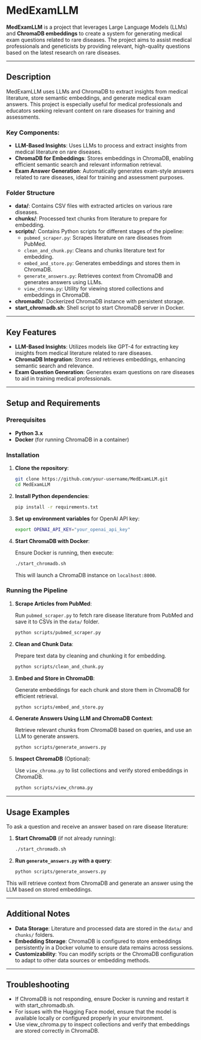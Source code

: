 
# MedExamLLM

**MedExamLLM** is a project that leverages Large Language Models (LLMs) and **ChromaDB embeddings** to create a system for generating medical exam questions related to rare diseases. The project aims to assist medical professionals and geneticists by providing relevant, high-quality questions based on the latest research on rare diseases.

---

## Description

MedExamLLM uses LLMs and ChromaDB to extract insights from medical literature, store semantic embeddings, and generate medical exam answers. This project is especially useful for medical professionals and educators seeking relevant content on rare diseases for training and assessments.

### Key Components:

- **LLM-Based Insights**: Uses LLMs to process and extract insights from medical literature on rare diseases.
- **ChromaDB for Embeddings**: Stores embeddings in ChromaDB, enabling efficient semantic search and relevant information retrieval.
- **Exam Answer Generation**: Automatically generates exam-style answers related to rare diseases, ideal for training and assessment purposes.

### Folder Structure

- **data/**: Contains CSV files with extracted articles on various rare diseases.
- **chunks/**: Processed text chunks from literature to prepare for embedding.
- **scripts/**: Contains Python scripts for different stages of the pipeline:
  - `pubmed_scraper.py`: Scrapes literature on rare diseases from PubMed.
  - `clean_and_chunk.py`: Cleans and chunks literature text for embedding.
  - `embed_and_store.py`: Generates embeddings and stores them in ChromaDB.
  - `generate_answers.py`: Retrieves context from ChromaDB and generates answers using LLMs.
  - `view_chroma.py`: Utility for viewing stored collections and embeddings in ChromaDB.
- **chromadb/**: Dockerized ChromaDB instance with persistent storage.
- **start_chromadb.sh**: Shell script to start ChromaDB server in Docker.

---

## Key Features

- **LLM-Based Insights**: Utilizes models like GPT-4 for extracting key insights from medical literature related to rare diseases.
- **ChromaDB Integration**: Stores and retrieves embeddings, enhancing semantic search and relevance.
- **Exam Question Generation**: Generates exam questions on rare diseases to aid in training medical professionals.

---

## Setup and Requirements

### Prerequisites

- **Python 3.x**
- **Docker** (for running ChromaDB in a container)

### Installation

1. **Clone the repository**:

   ```bash
   git clone https://github.com/your-username/MedExamLLM.git
   cd MedExamLLM
   ```

2. **Install Python dependencies**:

   ```bash
   pip install -r requirements.txt
   ```

3. **Set up environment variables** for OpenAI API key:

   ```bash
   export OPENAI_API_KEY="your_openai_api_key"
   ```

4. **Start ChromaDB with Docker**:

   Ensure Docker is running, then execute:

   ```bash
   ./start_chromadb.sh
   ```

   This will launch a ChromaDB instance on `localhost:8000`.

### Running the Pipeline

1. **Scrape Articles from PubMed**:

   Run `pubmed_scraper.py` to fetch rare disease literature from PubMed and save it to CSVs in the `data/` folder.

   ```bash
   python scripts/pubmed_scraper.py
   ```

2. **Clean and Chunk Data**:

   Prepare text data by cleaning and chunking it for embedding.

   ```bash
   python scripts/clean_and_chunk.py
   ```

3. **Embed and Store in ChromaDB**:

   Generate embeddings for each chunk and store them in ChromaDB for efficient retrieval.

   ```bash
   python scripts/embed_and_store.py
   ```

4. **Generate Answers Using LLM and ChromaDB Context**:

   Retrieve relevant chunks from ChromaDB based on queries, and use an LLM to generate answers.

   ```bash
   python scripts/generate_answers.py
   ```

5. **Inspect ChromaDB** (Optional):

   Use `view_chroma.py` to list collections and verify stored embeddings in ChromaDB.

   ```bash
   python scripts/view_chroma.py
   ```

---

## Usage Examples

To ask a question and receive an answer based on rare disease literature:

1. **Start ChromaDB** (if not already running):

   ```bash
   ./start_chromadb.sh
   ```

2. **Run `generate_answers.py` with a query**:

   ```bash
   python scripts/generate_answers.py
   ```

This will retrieve context from ChromaDB and generate an answer using the LLM based on stored embeddings.

---

## Additional Notes

- **Data Storage**: Literature and processed data are stored in the `data/` and `chunks/` folders.
- **Embedding Storage**: ChromaDB is configured to store embeddings persistently in a Docker volume to ensure data remains across sessions.
- **Customizability**: You can modify scripts or the ChromaDB configuration to adapt to other data sources or embedding methods.

---

## Troubleshooting

- If ChromaDB is not responding, ensure Docker is running and restart it with start_chromadb.sh.
- For issues with the Hugging Face model, ensure that the model is available locally or configured properly in your environment.
- Use view_chroma.py to inspect collections and verify that embeddings are stored correctly in ChromaDB.



